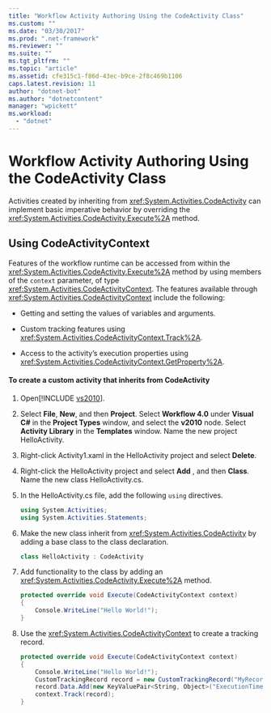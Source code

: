 ```yaml
---
title: "Workflow Activity Authoring Using the CodeActivity Class"
ms.custom: ""
ms.date: "03/30/2017"
ms.prod: ".net-framework"
ms.reviewer: ""
ms.suite: ""
ms.tgt_pltfrm: ""
ms.topic: "article"
ms.assetid: cfe315c1-f86d-43ec-b9ce-2f8c469b1106
caps.latest.revision: 11
author: "dotnet-bot"
ms.author: "dotnetcontent"
manager: "wpickett"
ms.workload: 
  - "dotnet"
---
```

# Workflow Activity Authoring Using the CodeActivity Class
Activities created by inheriting from <xref:System.Activities.CodeActivity> can implement basic imperative behavior by overriding the <xref:System.Activities.CodeActivity.Execute%2A> method.  
  
## Using CodeActivityContext  
 Features of the workflow runtime can be accessed from within the <xref:System.Activities.CodeActivity.Execute%2A> method by using members of the `context` parameter, of type <xref:System.Activities.CodeActivityContext>. The features available through <xref:System.Activities.CodeActivityContext> include the following:  
  
-   Getting and setting the values of variables and arguments.  
  
-   Custom tracking features using <xref:System.Activities.CodeActivityContext.Track%2A>.  
  
-   Access to the activity’s execution properties using <xref:System.Activities.CodeActivityContext.GetProperty%2A>.  
  
#### To create a custom activity that inherits from CodeActivity  
  
1. Open[!INCLUDE [vs2010](../../../includes/vs2010-md.md)].  
  
2. Select **File**, **New**, and then **Project**. Select **Workflow 4.0** under **Visual C#** in the **Project Types** window, and select the **v2010** node. Select **Activity Library** in the **Templates** window. Name the new project HelloActivity.  
  
3. Right-click Activity1.xaml in the HelloActivity project and select **Delete**.  
  
4. Right-click the HelloActivity project and select **Add** , and then **Class**. Name the new class HelloActivity.cs.  
  
5. In the HelloActivity.cs file, add the following `using` directives.  
  
   ```csharp  
   using System.Activities;  
   using System.Activities.Statements;  
   ```  
  
6. Make the new class inherit from <xref:System.Activities.CodeActivity> by adding a base class to the class declaration.  
  
   ```csharp  
   class HelloActivity : CodeActivity  
   ```  
  
7. Add functionality to the class by adding an <xref:System.Activities.CodeActivity.Execute%2A> method.  
  
   ```csharp  
   protected override void Execute(CodeActivityContext context)  
   {  
       Console.WriteLine("Hello World!");  
   }  
   ```  
  
8. Use the <xref:System.Activities.CodeActivityContext> to create a tracking record.  
  
   ```csharp  
   protected override void Execute(CodeActivityContext context)  
   {  
       Console.WriteLine("Hello World!");  
       CustomTrackingRecord record = new CustomTrackingRecord("MyRecord");  
       record.Data.Add(new KeyValuePair<String, Object>("ExecutionTime", DateTime.Now));  
       context.Track(record);  
   }  
   ```
